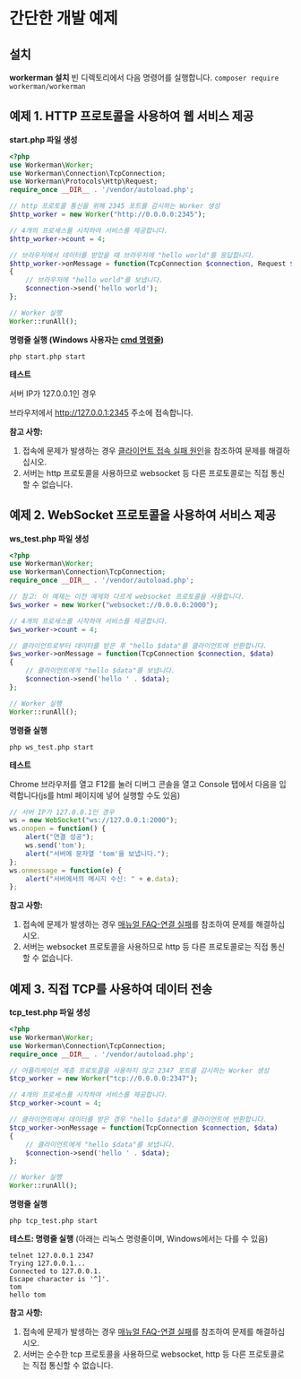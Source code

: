 # 간단한 개발 예제

## 설치

**workerman 설치**
빈 디렉토리에서 다음 명령어를 실행합니다.
`composer require workerman/workerman`

## 예제 1. HTTP 프로토콜을 사용하여 웹 서비스 제공

**start.php 파일 생성**
```php
<?php
use Workerman\Worker;
use Workerman\Connection\TcpConnection;
use Workerman\Protocols\Http\Request;
require_once __DIR__ . '/vendor/autoload.php';

// http 프로토콜 통신을 위해 2345 포트를 감시하는 Worker 생성
$http_worker = new Worker("http://0.0.0.0:2345");

// 4개의 프로세스를 시작하여 서비스를 제공합니다.
$http_worker->count = 4;

// 브라우저에서 데이터를 받았을 때 브라우저에 "hello world"를 응답합니다.
$http_worker->onMessage = function(TcpConnection $connection, Request $request)
{
    // 브라우저에 "hello world"를 보냅니다.
    $connection->send('hello world');
};

// Worker 실행
Worker::runAll();
```

**명령줄 실행 (Windows 사용자는 [cmd 명령줄](https://baike.baidu.com/item/%E5%91%BD%E4%BB%A4%E6%8F%90%E7%A4%BA%E7%AC%A6?fromtitle=CMD&fromid=1193011&type=syn))**
```shell
php start.php start
```

**테스트**

서버 IP가 127.0.0.1인 경우

브라우저에서 http://127.0.0.1:2345 주소에 접속합니다.

**참고 사항:**

1. 접속에 문제가 발생하는 경우 [클라이언트 접속 실패 원인](../faq/client-connect-fail.md)을 참조하여 문제를 해결하십시오.
2. 서버는 http 프로토콜을 사용하므로 websocket 등 다른 프로토콜로는 직접 통신할 수 없습니다.

## 예제 2. WebSocket 프로토콜을 사용하여 서비스 제공

**ws_test.php 파일 생성**
```php
<?php
use Workerman\Worker;
use Workerman\Connection\TcpConnection;
require_once __DIR__ . '/vendor/autoload.php';

// 참고: 이 예제는 이전 예제와 다르게 websocket 프로토콜을 사용합니다.
$ws_worker = new Worker("websocket://0.0.0.0:2000");

// 4개의 프로세스를 시작하여 서비스를 제공합니다.
$ws_worker->count = 4;

// 클라이언트로부터 데이터를 받은 후 "hello $data"를 클라이언트에 반환합니다.
$ws_worker->onMessage = function(TcpConnection $connection, $data)
{
    // 클라이언트에게 "hello $data"를 보냅니다.
    $connection->send('hello ' . $data);
};

// Worker 실행
Worker::runAll();
```

**명령줄 실행**
```shell
php ws_test.php start
```

**테스트**

Chrome 브라우저를 열고 F12를 눌러 디버그 콘솔을 열고 Console 탭에서 다음을 입력합니다(js를 html 페이지에 넣어 실행할 수도 있음)

```javascript
// 서버 IP가 127.0.0.1인 경우
ws = new WebSocket("ws://127.0.0.1:2000");
ws.onopen = function() {
    alert("연결 성공");
    ws.send('tom');
    alert("서버에 문자열 'tom'을 보냅니다.");
};
ws.onmessage = function(e) {
    alert("서버에서의 메시지 수신: " + e.data);
};
```

**참고 사항:**

1. 접속에 문제가 발생하는 경우 [매뉴얼 FAQ-연결 실패](../faq/client-connect-fail.md)를 참조하여 문제를 해결하십시오.
2. 서버는 websocket 프로토콜을 사용하므로 http 등 다른 프로토콜로는 직접 통신할 수 없습니다.

## 예제 3. 직접 TCP를 사용하여 데이터 전송

**tcp_test.php 파일 생성**
```php
<?php
use Workerman\Worker;
use Workerman\Connection\TcpConnection;
require_once __DIR__ . '/vendor/autoload.php';

// 어플리케이션 계층 프로토콜을 사용하지 않고 2347 포트를 감시하는 Worker 생성
$tcp_worker = new Worker("tcp://0.0.0.0:2347");

// 4개의 프로세스를 시작하여 서비스를 제공합니다.
$tcp_worker->count = 4;

// 클라이언트에서 데이터를 받은 경우 "hello $data"를 클라이언트에 반환합니다.
$tcp_worker->onMessage = function(TcpConnection $connection, $data)
{
    // 클라이언트에게 "hello $data"를 보냅니다.
    $connection->send('hello ' . $data);
};

// Worker 실행
Worker::runAll();
```

**명령줄 실행**

```shell
php tcp_test.php start
```

**테스트: 명령줄 실행**
(아래는 리눅스 명령줄이며, Windows에서는 다를 수 있음)
```shell
telnet 127.0.0.1 2347
Trying 127.0.0.1...
Connected to 127.0.0.1.
Escape character is '^]'.
tom
hello tom
```

**참고 사항:**

1. 접속에 문제가 발생하는 경우 [매뉴얼 FAQ-연결 실패](../faq/client-connect-fail.md)를 참조하여 문제를 해결하십시오.
2. 서버는 순수한 tcp 프로토콜을 사용하므로 websocket, http 등 다른 프로토콜로는 직접 통신할 수 없습니다.
